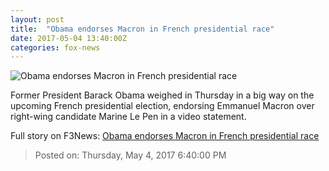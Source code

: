 ```yaml
---
layout: post
title:  "Obama endorses Macron in French presidential race"
date: 2017-05-04 13:40:00Z
categories: fox-news
---
```


![Obama endorses Macron in French presidential race](http://a57.foxnews.com/media2.foxnews.com/BrightCove/694940094001/2017/04/23/876/493/694940094001_5408576878001_5408572811001-vs.jpg?ve=1&tl=1)

Former President Barack Obama weighed in Thursday in a big way on the upcoming French presidential election, endorsing Emmanuel Macron over right-wing candidate Marine Le Pen in a video statement.


Full story on F3News: [Obama endorses Macron in French presidential race](http://www.f3nws.com/n/sPErcD)

> Posted on: Thursday, May 4, 2017 6:40:00 PM
